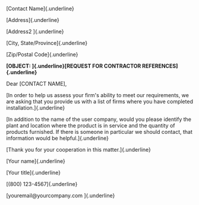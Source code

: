 [Contact Name]{.underline}

[Address]{.underline}

[Address2 ]{.underline}

[City, State/Province]{.underline}

[Zip/Postal Code]{.underline}

**[OBJECT: ]{.underline}[REQUEST FOR CONTRACTOR
REFERENCES]{.underline}**

Dear \[CONTACT NAME\],

[In order to help us assess your firm\'s ability to meet our
requirements, we are asking that you provide us with a list of firms
where you have completed installation.]{.underline}

[In addition to the name of the user company, would you please identify
the plant and location where the product is in service and the quantity
of products furnished. If there is someone in particular we should
contact, that information would be helpful.]{.underline}

[Thank you for your cooperation in this matter.]{.underline}

[Your name]{.underline}

[Your title]{.underline}

[(800) 123-4567]{.underline}

[youremail\@yourcompany.com ]{.underline}
